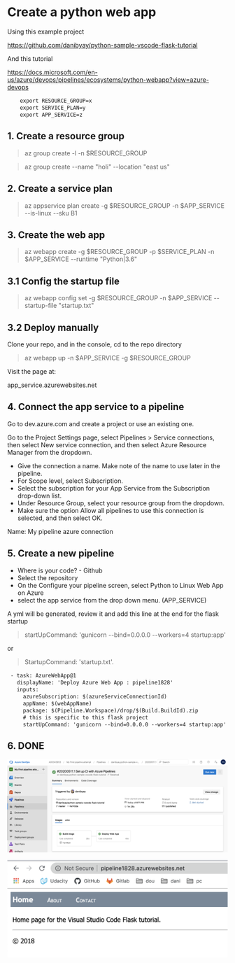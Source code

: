 # Create a python web app

Using this example project

https://github.com/danibyay/python-sample-vscode-flask-tutorial

And this tutorial

https://docs.microsoft.com/en-us/azure/devops/pipelines/ecosystems/python-webapp?view=azure-devops

        export RESOURCE_GROUP=x
        export SERVICE_PLAN=y
        export APP_SERVICE=z

## 1. Create a resource group

> az group create -l <your-region> -n $RESOURCE_GROUP

> az group create --name "holi" --location "east us"

## 2. Create a service plan 

> az appservice plan create -g $RESOURCE_GROUP -n $APP_SERVICE --is-linux --sku B1

## 3. Create the web app
 
> az webapp create -g $RESOURCE_GROUP -p $SERVICE_PLAN -n $APP_SERVICE --runtime "Python|3.6"

## 3.1 Config the startup file 

> az webapp config set -g $RESOURCE_GROUP -n $APP_SERVICE --startup-file "startup.txt"

## 3.2 Deploy manually

Clone your repo, and in the console, cd to the repo directory

> az webapp up -n $APP_SERVICE -g $RESOURCE_GROUP

Visit the page at:

app_service.azurewebsites.net

## 4. Connect the app service to a pipeline

Go to dev.azure.com and create a project or use an existing one.

Go to the Project Settings page, select Pipelines > Service connections, then select New service connection, and then select Azure Resource Manager from the dropdown.

- Give the connection a name. Make note of the name to use later in the pipeline.
- For Scope level, select Subscription.
- Select the subscription for your App Service from the Subscription drop-down list.
- Under Resource Group, select your resource group from the dropdown.
- Make sure the option Allow all pipelines to use this connection is selected, and then select OK.


Name: My pipeline azure connection

## 5. Create a new pipeline

- Where is your code? - Github
- Select the repository
- On the Configure your pipeline screen, select Python to Linux Web App on Azure
- select the app service from the drop down menu. (APP_SERVICE)

A yml will be generated, review it and add this line at the end for the flask startup

> startUpCommand: 'gunicorn --bind=0.0.0.0 --workers=4 startup:app'

or

> StartupCommand: 'startup.txt'.


     - task: AzureWebApp@1
       displayName: 'Deploy Azure Web App : pipeline1828'
       inputs:
         azureSubscription: $(azureServiceConnectionId)
         appName: $(webAppName)
         package: $(Pipeline.Workspace)/drop/$(Build.BuildId).zip
         # this is specific to this flask project
         startUpCommand: 'gunicorn --bind=0.0.0.0 --workers=4 startup:app'


## 6. DONE
![](img/pipeline.png)

![](img/website.png)